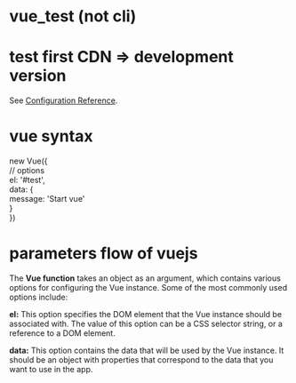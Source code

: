 # vue_test (not cli)

# test first CDN => development version

See [Configuration Reference](https://v2.vuejs.org/v2/guide/).

# vue syntax

new Vue({ <br>
  // options <br>
  el: '#test',<br>
  data: {<br>
          message: 'Start vue'<br>
        }<br>
})<br>

# parameters flow of vuejs

The **Vue function** takes an object as an argument, which contains various options for configuring the Vue instance. Some of the most commonly used options include:

**el:** This option specifies the DOM element that the Vue instance should be associated with. The value of this option can be a CSS selector string, or a reference to a DOM element.

**data:** This option contains the data that will be used by the Vue instance. It should be an object with properties that correspond to the data that you want to use in the app.

